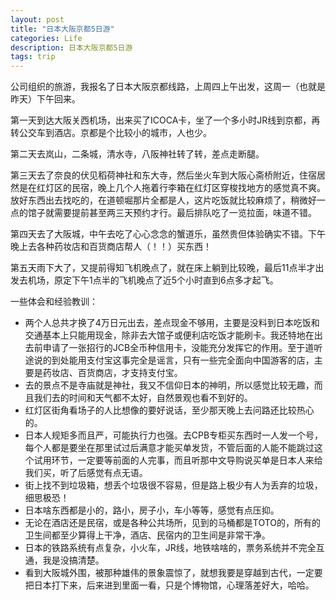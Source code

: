```yaml
---
layout: post
title: "日本大阪京都5日游"
categories: Life
description: 日本大阪京都5日游
tags: trip
---
```


公司组织的旅游，我报名了日本大阪京都线路，上周四上午出发，这周一（也就是昨天）下午回来。

第一天到达大阪关西机场，出来买了ICOCA卡，坐了一个多小时JR线到京都，再转公交车到酒店。京都是个比较小的城市，人也少。

第二天去岚山，二条城，清水寺，八阪神社转了转，差点走断腿。

第三天去了奈良的伏见稻荷神社和东大寺，然后坐火车到大阪心斋桥附近，住宿居然是在红灯区的民宿，晚上几个人拖着行李箱在红灯区穿梭找地方的感觉真不爽。放好东西出去找吃的，在道顿堀那片全都是人，这片吃饭就比较麻烦了，稍微好一点的馆子就需要提前甚至两三天预约才行。最后排队吃了一览拉面，味道不错。

第四天去了大阪城，中午去吃了心心念念的蟹道乐，虽然贵但体验确实不错。下午晚上去各种药妆店和百货商店帮人（！！）买东西！

第五天雨下大了，又提前得知飞机晚点了，就在床上躺到比较晚，最后11点半才出发去机场，原定下午1点半的飞机晚点了近5个小时直到6点多才起飞。

一些体会和经验教训：

- 两个人总共才换了4万日元出去，差点现金不够用，主要是没料到日本吃饭和交通基本上只能用现金，除非去大馆子或便利店吃饭才能刷卡。我还特地在出去前申请了一张招行的JCB全币种信用卡，没能充分发挥它的作用。至于道听途说的到处能用支付宝这事完全是谣言，只有一些完全面向中国游客的店，主要是药妆店、百货商店，才支持支付宝。
- 去的景点不是寺庙就是神社，我又不信仰日本的神明，所以感觉比较无趣，而且我们去的时间和天气都不太好，自然景观也看不到好的。
- 红灯区街角看场子的人比想像的要好说话，至少那天晚上去问路还比较热心的。
- 日本人规矩多而且严，可能执行力也强。去CPB专柜买东西时一人发一个号，每个人都是要坐在那里试过后满意才能买单发货，不管后面的人能不能跳过这个试用环节，一定要等前面的人完事，而且听那中文导购说买单是日本人来给我们买，听了后感觉有点无语。
- 街上找不到垃圾箱，想丢个垃圾很不容易，但是路上极少有人为丢弃的垃圾，细思极恐！
- 日本啥东西都是小的，路小，房子小，车小等等，感觉有点压抑。
- 无论在酒店还是民宿，或是各种公共场所，见到的马桶都是TOTO的，所有的卫生间都至少算得上干净，酒店、民宿内的卫生间是非常干净。
- 日本的铁路系统有点复杂，小火车，JR线，地铁啥啥的，票务系统并不完全互通，我是没搞清楚。
- 看到大阪城外围，被那种雄伟的景象震惊了，就想我要是穿越到古代，一定要把日本打下来，后来进到里面一看，只是个博物馆，心理落差好大，哈哈。